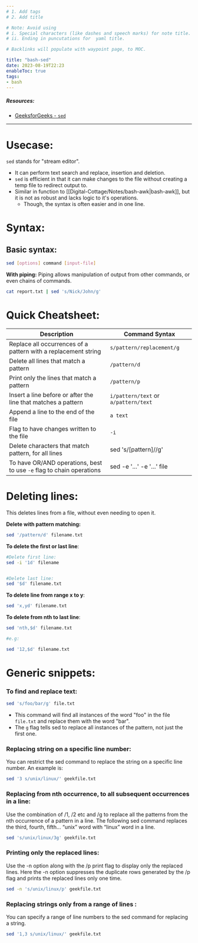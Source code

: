 ```yaml
---
# 1. Add tags
# 2. Add title

# Note: Avoid using 
# i. Special characters (like dashes and speech marks) for note title. 
# ii. Ending in puncutations for  yaml title.  

# Backlinks will populate with waypoint page, to MOC. 

title: "bash-sed"
date: 2023-08-19T22:23
enableToc: true
tags:
- bash
---
```

##### Resources: 
- [GeeksforGeeks - `sed`](https://www.geeksforgeeks.org/sed-command-in-linux-unix-with-examples/)

---
# Usecase:
`sed` stands for "stream editor". 
- It can perform text search and replace, insertion and deletion. 
- `sed` is efficient in that it can make changes to the file without creating a temp file to redirect output to. 
- Similar in function to  [[Digital-Cottage/Notes/bash-awk|bash-awk]], but it is not as robust and lacks logic to it's operations. 
	- Though, the syntax is often easier and in one line.


# Syntax: 

## Basic syntax:
```sh
sed [options] command [input-file]
```

**With piping:**
Piping allows manipulation of output from other commands, or even chains of commands. 
```sh
cat report.txt | sed 's/Nick/John/g'
```

# Quick Cheatsheet:

| **Description**                                                | **Command Syntax**                         |
| -------------------------------------------------------------- | -------------------------------------- |
| Replace all occurrences of a pattern with a replacement string | `s/pattern/replacement/g`              |
| Delete all lines that match a pattern                          | `/pattern/d`                           |
| Print only the lines that match a pattern                      | `/pattern/p`                           |
| Insert a line before or after the line that matches a pattern  | `i/pattern/text` or `a/pattern/text`   |
| Append a line to the end of the file                           | `a text`                               |
| Flag to have changes written to the file                                     | `-i` |
| Delete characters that match pattern, for all lines                                                               | sed 's/[pattern]//g'                                        |
| To have OR/AND operations, best to use `-e` flag to chain operations    |        sed -e '...' -e '...' file                            |

# Deleting lines:
This deletes lines from a file, without even needing to open it. 

**Delete with pattern matching:**
```sh
sed '/pattern/d' filename.txt
```

**To delete the first or last line**: 
```sh
#Delete first line: 
sed -i '1d' filename


#Delete last line:
sed '$d' filename.txt
```

**To delete line from range x to y**: 
```sh
sed 'x,yd' filename.txt
```

**To delete from nth to last line**:
```sh
sed 'nth,$d' filename.txt

#e.g: 

sed '12,$d' filename.txt
```

# Generic snippets: 
### To find and replace text:

```sh
sed 's/foo/bar/g' file.txt
```

- This command will find all instances of the word "foo" in the file `file.txt` and replace them with the word "bar". 
- The `g` flag tells sed to replace all instances of the pattern, not just the first one.

### Replacing string on a specific line number:
You can restrict the sed command to replace the string on a specific line number. An example is:
```sh
sed '3 s/unix/linux/' geekfile.txt
```


### Replacing from nth occurrence, to all subsequent occurrences in a line:
Use the combination of /1, /2 etc and /g to replace all the patterns from the nth occurrence of a pattern in a line. The following sed command replaces the third, fourth, fifth… “unix” word with “linux” word in a line.
```sh
sed 's/unix/linux/3g' geekfile.txt
```
### Printing only the replaced lines: 
Use the -n option along with the /p print flag to display only the replaced lines. Here the -n option suppresses the duplicate rows generated by the /p flag and prints the replaced lines only one time.

```sh
sed -n 's/unix/linux/p' geekfile.txt
```

### Replacing strings only from a range of lines :
You can specify a range of line numbers to the sed command for replacing a string.

```sh
sed '1,3 s/unix/linux/' geekfile.txt
